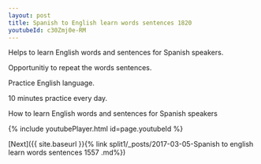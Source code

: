 ```yaml
---
layout: post
title: Spanish to English learn words sentences 1820 
youtubeId: c30Zmj0e-RM
---
```

 
 
Helps to learn English words and sentences for Spanish speakers.

Opportunitiy to repeat the words sentences. 

Practice English language. 
 
10 minutes practice every day. 
 
How to learn English words and sentences for Spanish speakers 
 
{% include youtubePlayer.html id=page.youtubeId %}
 
 
[Next]({{ site.baseurl }}{% link  split1/_posts/2017-03-05-Spanish to english learn words sentences 1557 .md%})
 
